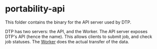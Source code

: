# portability-api

This folder contains the binary for the API server used by DTP.

DTP has two servers: the API, and the Worker.  The API server exposes DTP's
API (hence the name).  This allows clients to submit job, and check job
statuses.  The [Worker](../portability-transfer) does the actual transfer
of the data.

